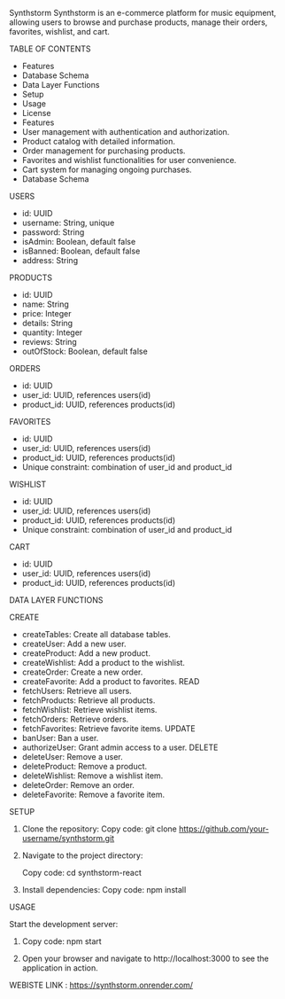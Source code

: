 Synthstorm
Synthstorm is an e-commerce platform for music equipment, allowing users to browse and purchase products, manage their orders, favorites, wishlist, and cart.

TABLE OF CONTENTS

- Features
- Database Schema
- Data Layer Functions
- Setup
- Usage
- License
- Features
- User management with authentication and authorization.
- Product catalog with detailed information.
- Order management for purchasing products.
- Favorites and wishlist functionalities for user convenience.
- Cart system for managing ongoing purchases.
- Database Schema
  
USERS

- id: UUID
- username: String, unique
- password: String
- isAdmin: Boolean, default false
- isBanned: Boolean, default false
- address: String

PRODUCTS

- id: UUID
- name: String
- price: Integer
- details: String
- quantity: Integer
- reviews: String
- outOfStock: Boolean, default false

ORDERS

- id: UUID
- user_id: UUID, references users(id)
- product_id: UUID, references products(id)

FAVORITES

- id: UUID
- user_id: UUID, references users(id)
- product_id: UUID, references products(id)
- Unique constraint: combination of user_id and product_id

WISHLIST

- id: UUID
- user_id: UUID, references users(id)
- product_id: UUID, references products(id)
- Unique constraint: combination of user_id and product_id

CART

- id: UUID
- user_id: UUID, references users(id)
- product_id: UUID, references products(id)

DATA LAYER FUNCTIONS

CREATE
- createTables: Create all database tables.
- createUser: Add a new user.
- createProduct: Add a new product.
- createWishlist: Add a product to the wishlist.
- createOrder: Create a new order.
- createFavorite: Add a product to favorites.
READ
- fetchUsers: Retrieve all users.
- fetchProducts: Retrieve all products.
- fetchWishlist: Retrieve wishlist items.
- fetchOrders: Retrieve orders.
- fetchFavorites: Retrieve favorite items.
UPDATE
- banUser: Ban a user.
- authorizeUser: Grant admin access to a user.
DELETE
- deleteUser: Remove a user.
- deleteProduct: Remove a product.
- deleteWishlist: Remove a wishlist item.
- deleteOrder: Remove an order.
- deleteFavorite: Remove a favorite item.

SETUP

1. Clone the repository:
    Copy code: 
    git clone https://github.com/your-username/synthstorm.git

2. Navigate to the project directory:

    Copy code: 
    cd synthstorm-react

3. Install dependencies:
    Copy code: 
    npm install

USAGE

  Start the development server:
   1. Copy code:
      npm start
    
  2. Open your browser and navigate to http://localhost:3000 to see the application in action.

WEBISTE LINK : https://synthstorm.onrender.com/
